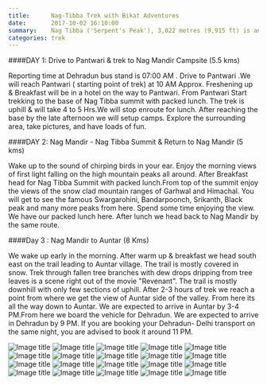 ```yaml
---
title:      Nag-Tibba Trek with Bikat Adventures 
date:       2017-10-02 16:10:00
summary:    Nag Tibba ('Serpent's Peak'), 3,022 metres (9,915 ft) is an ideal weekend trek suited for most people looking for a refresher from the boring routine. This trek can be done throughout the winter season when most of the treks in higher Himalayan ranges are closed.The trek can be done in 3 days from Delhi which makes it an ideal trek for weekends.Given its moderate level of challenge, anyone with a normal fitness can do this trek. The trek offers some of the best camping locations.The route goes through thick deodar forest. With only a day into the trek one reaches to very remote region with almost no habitation. A great refresher and trailer for new trekkers who are yet to see the full movie of a long trek.
categories: trek
---
```



####DAY 1: Drive to Pantwari & trek to Nag Mandir Campsite (5.5 kms)

Reporting time at Dehradun bus stand is 07:00 AM . Drive to Pantwari .We will reach Pantwari ( starting point of trek) at 10 AM Approx. Freshening up & Breakfast will be in a hotel on the way to Pantwari. From Pantwari Start trekking to the base of Nag Tibba summit with packed lunch. The trek is uphill & will take 4 to 5 Hrs.We will stop enroute for lunch. After reaching the base by the late afternoon we will setup camps. Explore the surrounding area, take pictures, and have loads of fun.

####DAY 2: Nag Mandir - Nag Tibba Summit & Return to Nag Mandir (5 kms)

Wake up to the sound of chirping birds in your ear. Enjoy the morning views of first light falling on the high mountain peaks all around. After Breakfast head for Nag Tibba Summit with packed lunch.From top of the summit enjoy the views of the snow clad mountain ranges of Garhwal and Himachal. You will get to see the famous Swargarohini, Bandarpoonch, Srikanth, Black peak and many more peaks from here. Spend some time enjoying the view. We have our packed lunch here. After lunch we head back to Nag Mandir by the same route.

####Day 3 : Nag Mandir to Auntar (8 Kms)

We wake up early in the morning. After warm up & breakfast we head south east on the trail leading to Auntar village. The trail is mostly covered in snow. Trek through fallen tree branches with dew drops dripping from tree leaves is a scene right out of the movie "Revenant". The trail is mostly downhill with only few sections of uphill. After 2-3 hours of trek we reach a point from where we get the view of Auntar side of the valley. From here its all the way down to Auntar. We are expected to arrive in Auntar by 3-4 PM.From here we board the vehicle for Dehradun. We are expected to arrive in Dehradun by 9 PM. If you are booking your Dehradun- Delhi transport on the same night, you are advised to book it around 11 PM.

 
![Image title](/assets/images/IMG_3783.JPG)
![Image title](/assets/images/IMG_3781.JPG)
![Image title](/assets/images/IMG_3779.jpg)
![Image title](/assets/images/IMG_3778.jpg)
![Image title](/assets/images/IMG_3777.jpg)
![Image title](/assets/images/IMG_3776.jpg)
![Image title](/assets/images/IMG_3774.jpg)
![Image title](/assets/images/IMG_3773.jpg)
![Image title](/assets/images/IMG_3772.jpg)
![Image title](/assets/images/IMG_3771.jpg)
![Image title](/assets/images/IMG_3769.jpg)
![Image title](/assets/images/IMG_3767.jpg)
![Image title](/assets/images/IMG_3764.jpg)
![Image title](/assets/images/IMG_3757.jpg)
![Image title](/assets/images/IMG_3756.jpg)
![Image title](/assets/images/IMG_3754.jpg)
![Image title](/assets/images/IMG_3753.jpg)
![Image title](/assets/images/IMG_3752.jpg)
![Image title](/assets/images/IMG_3750.jpg)
![Image title](/assets/images/IMG_3748.jpg)
 


